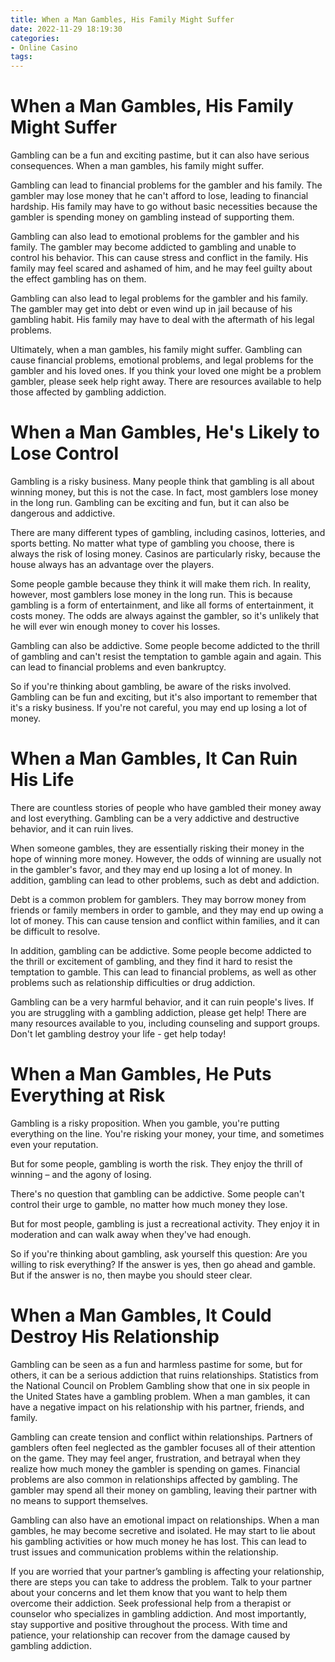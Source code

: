 ```yaml
---
title: When a Man Gambles, His Family Might Suffer
date: 2022-11-29 18:19:30
categories:
- Online Casino
tags:
---
```



#  When a Man Gambles, His Family Might Suffer

Gambling can be a fun and exciting pastime, but it can also have serious consequences. When a man gambles, his family might suffer.

Gambling can lead to financial problems for the gambler and his family. The gambler may lose money that he can't afford to lose, leading to financial hardship. His family may have to go without basic necessities because the gambler is spending money on gambling instead of supporting them.

Gambling can also lead to emotional problems for the gambler and his family. The gambler may become addicted to gambling and unable to control his behavior. This can cause stress and conflict in the family. His family may feel scared and ashamed of him, and he may feel guilty about the effect gambling has on them.

Gambling can also lead to legal problems for the gambler and his family. The gambler may get into debt or even wind up in jail because of his gambling habit. His family may have to deal with the aftermath of his legal problems.

Ultimately, when a man gambles, his family might suffer. Gambling can cause financial problems, emotional problems, and legal problems for the gambler and his loved ones. If you think your loved one might be a problem gambler, please seek help right away. There are resources available to help those affected by gambling addiction.

#  When a Man Gambles, He's Likely to Lose Control

Gambling is a risky business. Many people think that gambling is all about winning money, but this is not the case. In fact, most gamblers lose money in the long run. Gambling can be exciting and fun, but it can also be dangerous and addictive.

There are many different types of gambling, including casinos, lotteries, and sports betting. No matter what type of gambling you choose, there is always the risk of losing money. Casinos are particularly risky, because the house always has an advantage over the players.

Some people gamble because they think it will make them rich. In reality, however, most gamblers lose money in the long run. This is because gambling is a form of entertainment, and like all forms of entertainment, it costs money. The odds are always against the gambler, so it's unlikely that he will ever win enough money to cover his losses.

Gambling can also be addictive. Some people become addicted to the thrill of gambling and can't resist the temptation to gamble again and again. This can lead to financial problems and even bankruptcy.

So if you're thinking about gambling, be aware of the risks involved. Gambling can be fun and exciting, but it's also important to remember that it's a risky business. If you're not careful, you may end up losing a lot of money.

#  When a Man Gambles, It Can Ruin His Life

There are countless stories of people who have gambled their money away and lost everything. Gambling can be a very addictive and destructive behavior, and it can ruin lives.

When someone gambles, they are essentially risking their money in the hope of winning more money. However, the odds of winning are usually not in the gambler's favor, and they may end up losing a lot of money. In addition, gambling can lead to other problems, such as debt and addiction.

Debt is a common problem for gamblers. They may borrow money from friends or family members in order to gamble, and they may end up owing a lot of money. This can cause tension and conflict within families, and it can be difficult to resolve.

In addition, gambling can be addictive. Some people become addicted to the thrill or excitement of gambling, and they find it hard to resist the temptation to gamble. This can lead to financial problems, as well as other problems such as relationship difficulties or drug addiction.

Gambling can be a very harmful behavior, and it can ruin people's lives. If you are struggling with a gambling addiction, please get help! There are many resources available to you, including counseling and support groups. Don't let gambling destroy your life - get help today!

#  When a Man Gambles, He Puts Everything at Risk

Gambling is a risky proposition. When you gamble, you're putting everything on the line. You're risking your money, your time, and sometimes even your reputation.

But for some people, gambling is worth the risk. They enjoy the thrill of winning – and the agony of losing.

There's no question that gambling can be addictive. Some people can't control their urge to gamble, no matter how much money they lose.

But for most people, gambling is just a recreational activity. They enjoy it in moderation and can walk away when they've had enough.

So if you're thinking about gambling, ask yourself this question: Are you willing to risk everything? If the answer is yes, then go ahead and gamble. But if the answer is no, then maybe you should steer clear.

#  When a Man Gambles, It Could Destroy His Relationship

Gambling can be seen as a fun and harmless pastime for some, but for others, it can be a serious addiction that ruins relationships. Statistics from the National Council on Problem Gambling show that one in six people in the United States have a gambling problem. When a man gambles, it can have a negative impact on his relationship with his partner, friends, and family.

Gambling can create tension and conflict within relationships. Partners of gamblers often feel neglected as the gambler focuses all of their attention on the game. They may feel anger, frustration, and betrayal when they realize how much money the gambler is spending on games. Financial problems are also common in relationships affected by gambling. The gambler may spend all their money on gambling, leaving their partner with no means to support themselves.

Gambling can also have an emotional impact on relationships. When a man gambles, he may become secretive and isolated. He may start to lie about his gambling activities or how much money he has lost. This can lead to trust issues and communication problems within the relationship.

If you are worried that your partner’s gambling is affecting your relationship, there are steps you can take to address the problem. Talk to your partner about your concerns and let them know that you want to help them overcome their addiction. Seek professional help from a therapist or counselor who specializes in gambling addiction. And most importantly, stay supportive and positive throughout the process. With time and patience, your relationship can recover from the damage caused by gambling addiction.